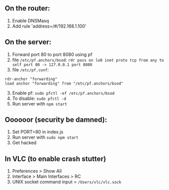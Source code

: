 ## On the router:
1. Enable DNSMasq
2. Add rule 'address=/#/192.168.1.100'

## On the server:
1. Forward port 80 to port 8080 using pf
  1. file `/etc/pf.anchors/bsod`: `rdr pass on lo0 inet proto tcp from any to self port 80 -> 127.0.0.1 port 8080`
  2. file `/etc/pf.conf`: 
```
rdr-anchor "forwarding"
load anchor "forwarding" from "/etc/pf.anchors/bsod"
```
  3. Enable pf: `sudo pfctl -ef /etc/pf.anchors/bsod`
  4. To disable: `sudo pfctl -d`
2. Run server with `npm start`

## Oooooor (security be damned):
1. Set PORT=80 in index.js
2. Run server with `sudo npm start`
3. Get hacked

## In VLC (to enable crash stutter)
1. Preferences > Show All
2. Interface > Main Interfaces > RC
3. UNIX socket command input = `/Users/vlc/vlc.sock`


